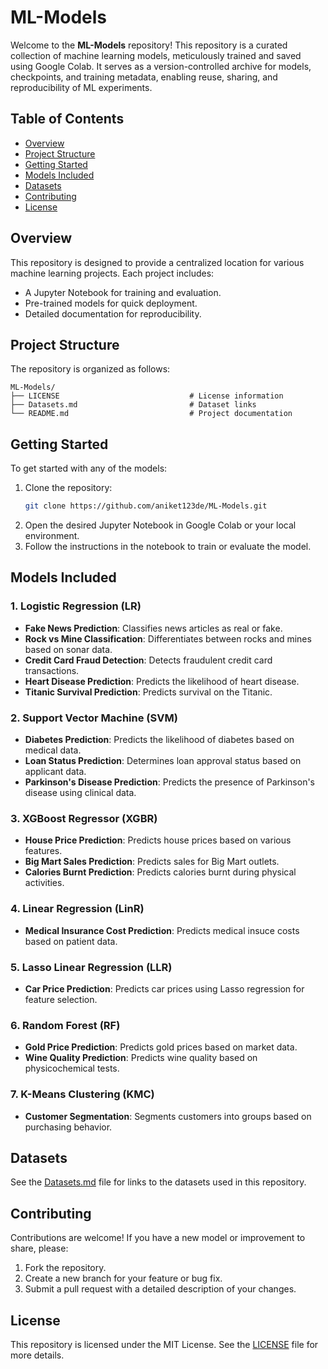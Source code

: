 # ML-Models

Welcome to the **ML-Models** repository! This repository is a curated collection of machine learning models, meticulously trained and saved using Google Colab. It serves as a version-controlled archive for models, checkpoints, and training metadata, enabling reuse, sharing, and reproducibility of ML experiments.

## Table of Contents
- [Overview](#overview)
- [Project Structure](#project-structure)
- [Getting Started](#getting-started)
- [Models Included](#models-included)
- [Datasets](#datasets)
- [Contributing](#contributing)
- [License](#license)

## Overview
This repository is designed to provide a centralized location for various machine learning projects. Each project includes:
- A Jupyter Notebook for training and evaluation.
- Pre-trained models for quick deployment.
- Detailed documentation for reproducibility.

## Project Structure
The repository is organized as follows:
```
ML-Models/
├── LICENSE                             # License information
├── Datasets.md                         # Dataset links
└── README.md                           # Project documentation
```

## Getting Started
To get started with any of the models:
1. Clone the repository:
   ```bash
   git clone https://github.com/aniket123de/ML-Models.git
   ```
2. Open the desired Jupyter Notebook in Google Colab or your local environment.
3. Follow the instructions in the notebook to train or evaluate the model.

## Models Included
### 1. Logistic Regression (LR)
- **Fake News Prediction**: Classifies news articles as real or fake.
- **Rock vs Mine Classification**: Differentiates between rocks and mines based on sonar data.
- **Credit Card Fraud Detection**: Detects fraudulent credit card transactions.
- **Heart Disease Prediction**: Predicts the likelihood of heart disease.
- **Titanic Survival Prediction**: Predicts survival on the Titanic.

### 2. Support Vector Machine (SVM)
- **Diabetes Prediction**: Predicts the likelihood of diabetes based on medical data.
- **Loan Status Prediction**: Determines loan approval status based on applicant data.
- **Parkinson's Disease Prediction**: Predicts the presence of Parkinson's disease using clinical data.

### 3. XGBoost Regressor (XGBR)
- **House Price Prediction**: Predicts house prices based on various features.
- **Big Mart Sales Prediction**: Predicts sales for Big Mart outlets.
- **Calories Burnt Prediction**: Predicts calories burnt during physical activities.

### 4. Linear Regression (LinR)
- **Medical Insurance Cost Prediction**: Predicts medical insuce costs based on patient data.

### 5. Lasso Linear Regression (LLR)
- **Car Price Prediction**: Predicts car prices using Lasso regression for feature selection.

### 6. Random Forest (RF)
- **Gold Price Prediction**: Predicts gold prices based on market data.
- **Wine Quality Prediction**: Predicts wine quality based on physicochemical tests.

### 7. K-Means Clustering (KMC)
- **Customer Segmentation**: Segments customers into groups based on purchasing behavior.

## Datasets
See the [Datasets.md](Datasets.md) file for links to the datasets used in this repository.

## Contributing
Contributions are welcome! If you have a new model or improvement to share, please:
1. Fork the repository.
2. Create a new branch for your feature or bug fix.
3. Submit a pull request with a detailed description of your changes.

## License
This repository is licensed under the MIT License. See the [LICENSE](LICENSE) file for more details.
